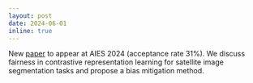 ```yaml
---
layout: post
date: 2024-06-01
inline: true
---
```


New [paper](https://arxiv.org/pdf/2211.08672) to appear at AIES 2024 (acceptance rate 31%). We discuss fairness in contrastive representation learning for satellite image segmentation tasks and propose a bias mitigation method.
